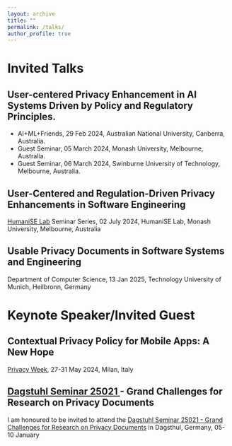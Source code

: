 ```yaml
---
layout: archive
title: ""
permalink: /talks/
author_profile: true
---
```


<style>
table.imgtable, table.imgtable td{
  border: none;
  /* height: auto; */
  /* text-align: left; */
}

</style>

# <i class="fa fa-fw fa-copy"></i> Invited Talks

## User-centered Privacy Enhancement in AI Systems Driven by Policy and Regulatory Principles. 

<ul>
  <li> AI+ML+Friends, 29 Feb 2024, Australian National University, Canberra, Australia. </li>
  <li> Guest Seminar, 05 March 2024, Monash University, Melbourne, Australia. </li>
  <li> Guest Seminar, 06 March 2024, Swinburne University of Technology, Melbourne, Australia. </li>
</ul>

## User-Centered and Regulation-Driven Privacy Enhancements in Software Engineering 

[HumaniSE Lab](https://www.monash.edu/it/humanise-lab) Seminar Series, 02 July 2024, HumaniSE Lab, Monash University, Melbourne, Australia

## Usable Privacy Documents in Software Systems and Engineering

Department of Computer Science, 13 Jan 2025, Technology University of Munich, Heilbronn, Germany

# <i class="fa fa-fw fa-copy"></i> Keynote Speaker/Invited Guest

## Contextual Privacy Policy for Mobile Apps: A New Hope

[Privacy Week](https://privacyweek.it/speaker/shidong-pan/), 27-31 May 2024, Milan, Italy

## <a href="https://www.dagstuhl.de/en/seminars/seminar-calendar/seminar-details/25021"> Dagstuhl Seminar 25021 </a> - Grand Challenges for Research on Privacy Documents

I am honoured to be invited to attend the <a href="https://www.dagstuhl.de/en/seminars/seminar-calendar/seminar-details/25021"> Dagstuhl Seminar 25021 - Grand Challenges for Research on Privacy Documents</a> in Dagsthul, Germany, 05-10 January 
